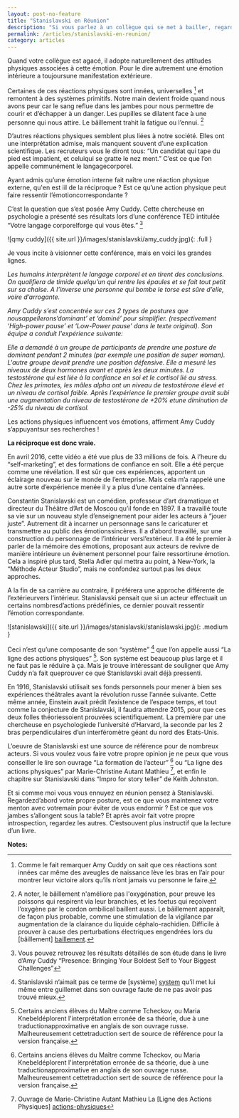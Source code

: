 ```yaml
---
layout: post-no-feature
title: "Stanislavski en Réunion"
description: "Si vous parlez à un collègue qui se met à bailler, regarde sa montre, et dit oui à tout sans attendre la fin de vos phrases, une chose est sûre: vous l’ennuyez."
permalink: /articles/stanislavski-en-reunion/
category: articles
---
```


Quand votre collègue est agacé, il adopte naturellement des attitudes physiques associées à cette émotion. Pour le dire autrement une émotion intérieure a toujoursune manifestation extérieure.

Certaines de ces réactions physiques sont innées, universelles [^1] et remontent à des systèmes primitifs. Notre main devient froide quand nous avons peur car le sang reflue dans les jambes pour nous permettre de courir et d’échapper à un danger. Les pupilles se dilatent face à une personne qui nous attire. Le bâillement trahit la fatigue ou l’ennui. [^2]

D’autres réactions physiques semblent plus liées à notre société. Elles ont une interprétation admise, mais manquent souvent d’une explication scientifique. Les recruteurs vous le diront tous: “Un candidat qui tape du pied est impatient, et celuiqui se gratte le nez ment.” C’est ce que l’on appelle communément le langagecorporel.

Ayant admis qu’une émotion interne fait naître une réaction physique externe, qu'en est iil de la réciproque ? Est ce qu’une action physique peut faire ressentir l’émotioncorrespondante ?

C’est la question que s’est posée Amy Cuddy. Cette chercheuse en psychologie a présenté ses résultats lors d’une conférence TED intitulée “Votre langage corporelforge qui vous êtes.” [^3]

![qmy cuddy]({{ site.url }}/images/stanislavski/amy_cuddy.jpg){: .full }


Je vous incite à visionner cette conférence, mais en voici les grandes lignes.

*Les humains interprètent le langage corporel et en tirent des conclusions. On qualifiera de timide quelqu’un qui rentre les épaules et se fait tout petit sur sa chaise. A l’inverse une personne qui bombe le torse est sûre d’elle, voire d’arrogante.*

*Amy Cuddy s’est concentrée sur ces 2 types de postures que nousappellerons‘dominant’ et ‘dominé’ pour simplifier. (respectivement ‘High-power pause’ et ‘Low-Power pause’ dans le texte original). Son équipe a conduit l'expérience suivante:*

*Elle a demandé à un groupe de participants de prendre une posture de dominant pendant 2 minutes (par exemple une position de super woman). L'autre groupe devait prendre une position défensive. Elle a mesuré les niveaux de deux hormones avant et après les deux minutes. La testostérone qui est liée à la confiance en soi et le cortisol lié au stress. Chez les primates, les mâles alpha ont un niveau de testostérone élevé et un niveau de cortisol faible. Après l’expérience le premier groupe avait subi une augmentation du niveau de testostérone de +20% etune diminution de -25% du niveau de cortisol.*

Les actions physiques influencent vos émotions, affirment Amy Cuddy s’appuyantsur ses recherches !

**La réciproque est donc vraie.**

En avril 2016, cette vidéo a été vue plus de 33 millions de fois. A l’heure du “self-marketing”, et des formations de confiance en soit. Elle a été perçue comme une révélation. Il est sûr que ces expériences, apportent un éclairage nouveau sur le monde de l’entreprise. Mais cela m’a rappelé une autre sorte d’expérience menée il y a plus d’une centaine d’années.

Constantin Stanislavski est un comédien, professeur d’art dramatique et directeur du Théâtre d’Art de Moscou qu’il  fonde en 1897. Il a travaillé toute sa vie sur un nouveau style d’enseignement pour aider les acteurs à “jouer juste”. Autrement dit à incarner un personnage sans le caricaturer et transmettre au public des émotionssincères. Il a d’abord travaillé, sur une construction du personnage de l’intérieur versl’extérieur. Il a été le premier à parler de la mémoire des émotions, proposant aux acteurs de revivre de manière intérieure un évènement personnel pour faire ressortirune émotion. Cela a inspiré plus tard, Stella Adler qui mettra au point, à New-York, la “Méthode Acteur Studio”, mais ne confondez surtout pas les deux approches.

A la fin de sa carrière au contraire, il préférera une approche différente de l’extérieurvers l’intérieur. Stanislavski pensait que si un acteur effectuait un certains nombresd’actions prédéfinies, ce dernier pouvait ressentir l’émotion correspondante.

![stanislawski]({{ site.url }}/images/stanislavski/stanislawski.jpg){: .medium }


Ceci n’est qu’une composante de son “système” [^4] que l’on appelle aussi “La ligne des actions physiques” [^5]. Son système est beaucoup plus large et il ne faut pas le réduire à ça. Mais je trouve intéressant de souligner que Amy Cuddy n’a fait queprouver ce que Stanislavski avait déjà pressenti.

En 1916, Stanislavski utilisait ses fonds personnels pour mener à bien ses expériences théâtrales avant la révolution russe l’année suivante. Cette même année, Einstein avait prédit l’existence de l’espace temps, et tout comme la conjecture de Stanislavski, il faudra attendre 2015, pour que ces deux folles théoriessoient prouvées scientifiquement. La première par une chercheuse en psychologiede l’université d’Harvard, la seconde par les 2 bras perpendiculaires d’un interféromètre géant du nord des Etats-Unis.

L’oeuvre de Stanislavski est une source de référence pour de nombreux acteurs. Si vous voulez vous faire votre propre opinion je ne peux que vous conseiller le lire son ouvrage “La formation de l’acteur” [^5] ou “La ligne des actions physiques” par Marie-Christine Autant Mathieu [^6], et enfin le chapitre sur Stanislavski dans “Impro for story teller” de Keith Johnston.

Et si comme moi vous vous ennuyez en réunion pensez à Stanislavski. Regardezd’abord votre propre posture, est ce que vous maintenez votre menton avec votremain pour éviter de vous endormir ? Est ce que vos jambes s’allongent sous la table? Et après avoir fait votre propre introspection, regardez les autres. C’estsouvent plus instructif que la lecture d’un livre.

**Notes:**

[^1]: Comme le fait remarquer Amy Cuddy on sait que ces réactions sont innées car même des aveugles de naissance lève les bras en l’air pour montrer leur victoire alors qu’ils n’ont jamais vu personne le faire.

[^2]:  A noter, le bâillement n'améliore pas l'oxygénation, pour preuve les poissons qui respirent via leur branchies, et les foetus qui reçoivent l’oxygène par le cordon ombilical baillent aussi. Le bâillement apparaît, de façon plus probable, comme une stimulation de la vigilance par augmentation de la clairance du liquide céphalo-rachidien. Difficile à prouver à cause des perturbations électriques engendrées lors du [bâillement] [baillement].

[^3]: Vous pouvez retrouvez les résultats détaillés de son étude dans le livre d’Amy Cuddy “Presence: Bringing Your Boldest Self to Your Biggest Challenges”

[^4]:  Stanislavski n’aimait pas ce terme de [système] [system] qu’il met lui même entre guillemet dans son ouvrage faute de ne pas avoir pas trouvé mieux.

[^5]:  Certains anciens élèves du Maître comme Tcheckov, ou Maria Knebeldéplorent l'interprétation erronée de sa théorie, due à une traductionapproximative en anglais de son ouvrage russe. Malheureusement cettetraduction sert de source de référence pour la version française.

[^6]:  Ouvrage de Marie-Christine Autant Mathieu La [Ligne des Actions Physiques] [actions-physiques]

[baillement]: https://fr.wikipedia.org/wiki/B%C3%A2illement "Optional Title Here"
[system]: https://en.wikipedia.org/wiki/Stanislavski's_system "Stanislavski System"
[actions-physiques]: https://www.amazon.fr/ligne-actions-physiques-r%C3%A9p%C3%A9titions-Stanislavski/dp/2912877679 "Lignes des Actions Physiques"




